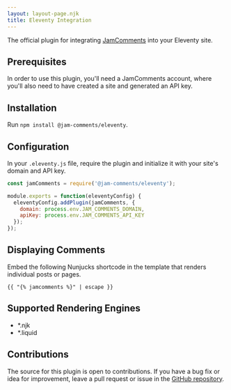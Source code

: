 ```yaml
---
layout: layout-page.njk
title: Eleventy Integration
---
```


The official plugin for integrating [JamComments](https://jamcomments.com) into your Eleventy site.

## Prerequisites

In order to use this plugin, you'll need a JamComments account, where you'll also need to have created a site and generated an API key.

## Installation

Run `npm install @jam-comments/eleventy`.

## Configuration

In your `.eleventy.js` file, require the plugin and initialize it with your site's domain and API key.

```js
const jamComments = require('@jam-comments/eleventy');

module.exports = function(eleventyConfig) {
  eleventyConfig.addPlugin(jamComments, {
    domain: process.env.JAM_COMMENTS_DOMAIN,
    apiKey: process.env.JAM_COMMENTS_API_KEY
  });
});
```

## Displaying Comments

Embed the following Nunjucks shortcode in the template that renders individual posts or pages.

```
{{ "{% jamcomments %}" | escape }}
```

## Supported Rendering Engines

- \*.njk
- \*.liquid

## Contributions

The source for this plugin is open to contributions. If you have a bug fix or idea for improvement, leave a pull request or issue in the [GitHub repository](https://github.com/alexmacarthur/jam-comments-javascript/tree/master/packages/eleventy).
